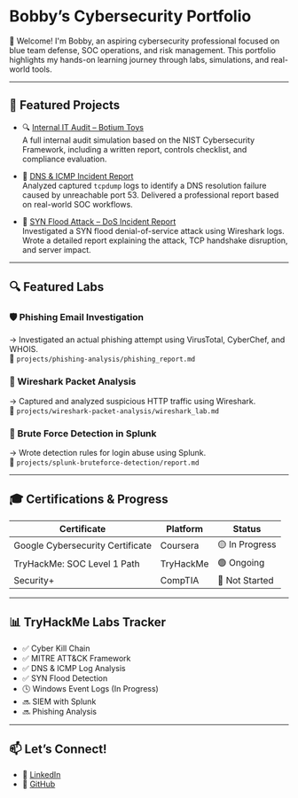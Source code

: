 # Bobby’s Cybersecurity Portfolio

👋 Welcome! I'm Bobby, an aspiring cybersecurity professional focused on blue team defense, SOC operations, and risk management. This portfolio highlights my hands-on learning journey through labs, simulations, and real-world tools.

---

## 🧪 Featured Projects

- 🔍 [Internal IT Audit – Botium Toys](./botium-toys-audit)  
  A full internal audit simulation based on the NIST Cybersecurity Framework, including a written report, controls checklist, and compliance evaluation.

- 📡 [DNS & ICMP Incident Report](./incident-reports/network-traffic-analysis)  
  Analyzed captured `tcpdump` logs to identify a DNS resolution failure caused by unreachable port 53. Delivered a professional report based on real-world SOC workflows.

- 🛑 [SYN Flood Attack – DoS Incident Report](./incident-reports/network-attacks/syn-flood-analysis)  
  Investigated a SYN flood denial-of-service attack using Wireshark logs. Wrote a detailed report explaining the attack, TCP handshake disruption, and server impact.

---

## 🔍 Featured Labs

### 🛡️ Phishing Email Investigation  
→ Investigated an actual phishing attempt using VirusTotal, CyberChef, and WHOIS.  
📄 `projects/phishing-analysis/phishing_report.md`

### 📶 Wireshark Packet Analysis  
→ Captured and analyzed suspicious HTTP traffic using Wireshark.  
📄 `projects/wireshark-packet-analysis/wireshark_lab.md`

### 🧠 Brute Force Detection in Splunk  
→ Wrote detection rules for login abuse using Splunk.  
📄 `projects/splunk-bruteforce-detection/report.md`

---

## 🎓 Certifications & Progress

| Certificate                        | Platform     | Status         |
|-----------------------------------|--------------|----------------|
| Google Cybersecurity Certificate | Coursera     | 🟡 In Progress |
| TryHackMe: SOC Level 1 Path      | TryHackMe    | 🟢 Ongoing     |
| Security+                        | CompTIA      | 🔴 Not Started |

---

## 📊 TryHackMe Labs Tracker

- ✅ Cyber Kill Chain  
- ✅ MITRE ATT&CK Framework  
- ✅ DNS & ICMP Log Analysis  
- ✅ SYN Flood Detection  
- 🕓 Windows Event Logs (In Progress)  
- 🔜 SIEM with Splunk  
- 🔜 Phishing Analysis

---

## 📫 Let’s Connect!

- 🔗 [LinkedIn](https://linkedin.com/in/YOURUSERNAME)
- 💼 [GitHub](https://github.com/YOURUSERNAME)

